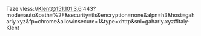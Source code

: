 Taze
vless://Klent@151.101.3.6:443?mode=auto&path=%2F&security=tls&encryption=none&alpn=h3&host=gaharly.xyz&fp=chrome&allowinsecure=1&type=xhttp&sni=gaharly.xyz#Italy-Klent
